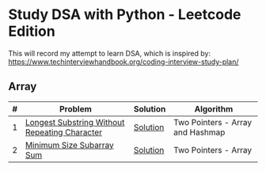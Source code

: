 # Study DSA with Python - Leetcode Edition

This will record my attempt to learn DSA, which is inspired by: https://www.techinterviewhandbook.org/coding-interview-study-plan/

## Array
| # | Problem | Solution | Algorithm | 
|---| --- | --- | --- |
| 1 | [Longest Substring Without Repeating Character](https://leetcode.com/problems/longest-substring-without-repeating-characters/) | [Solution](https://github.com/stevanusandrianta/leetcode/blob/main/python/longest-substring-without-repeating-characters.py) | Two Pointers - Array and Hashmap|
| 2 | [Minimum Size Subarray Sum](https://leetcode.com/problems/minimum-size-subarray-sum/) | [Solution](https://github.com/stevanusandrianta/leetcode/blob/main/python/minimum-size-subarray-sum.py) | Two Pointers - Array |
